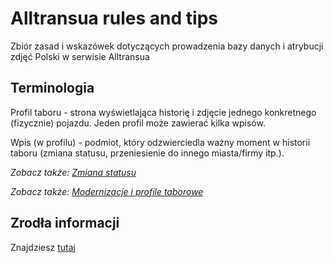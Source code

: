 # Alltransua rules and tips

Zbiór zasad i wskazówek dotyczących prowadzenia bazy danych i atrybucji zdjęć Polski w serwisie Alltransua

## Terminologia

Profil taboru - strona wyświetlająca historię i zdjęcie jednego konkretnego (fizycznie) pojazdu. Jeden profil może zawierać kilka wpisów.

Wpis (w profilu) - podmiot, który odzwierciedla ważny moment w historii taboru (zmiana statusu, przeniesienie do innego miasta/firmy itp.).

*Zobacz także: [Zmiana statusu](./Tabor/Status_taboru.md#zmiana-statusu)*

*Zobacz także: [Modernizacje i profile taborowe](./Tabor/Status_taboru.md#modernizacje-i-profile-taborowe)*

## Zrodła informacji

Znajdziesz [tutaj](./Zrdo%C5%82a_informacji.md)